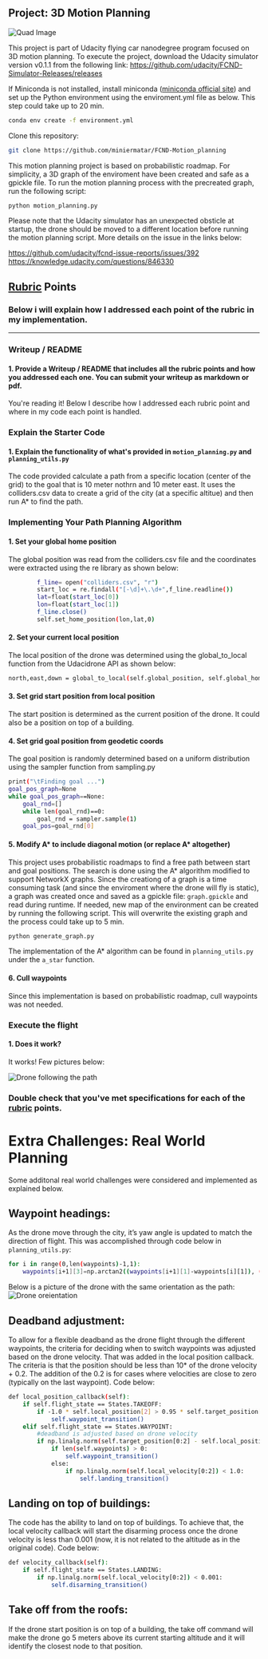 ## Project: 3D Motion Planning
![Quad Image](./images/drone_in_the_air.png)

This project is part of Udacity flying car nanodegree program focused on 3D motion planning. To execute the project, download the Udacity simulator version v0.1.1 from the following link: https://github.com/udacity/FCND-Simulator-Releases/releases

If Miniconda is not installed, install miniconda ([miniconda official site](https://docs.conda.io/en/latest/miniconda.html)) and set up the Python environment using the enviroment.yml file as below. This step could take up to 20 min.
```sh
conda env create -f environment.yml
```

Clone this repository:
```sh
git clone https://github.com/miniermatar/FCND-Motion_planning
```

This motion planning project is based on probabilistic roadmap. For simplicity, a 3D graph of the enviroment have been created and safe as a gpickle file. To run the motion planning process with the precreated graph, run the following script:
```sh
python motion_planning.py
```



Please note that the Udacity simulator has an unexpected obsticle at startup, the drone should be moved to a different location before running the motion planning script. More details on the issue in the links below:

https://github.com/udacity/fcnd-issue-reports/issues/392
https://knowledge.udacity.com/questions/846330

## [Rubric](https://review.udacity.com/#!/rubrics/1534/view) Points
### Below i will explain how I addressed each point of the rubric in my implementation.  

---
### Writeup / README

#### 1. Provide a Writeup / README that includes all the rubric points and how you addressed each one.  You can submit your writeup as markdown or pdf.  

You're reading it! Below I describe how I addressed each rubric point and where in my code each point is handled.

### Explain the Starter Code

#### 1. Explain the functionality of what's provided in `motion_planning.py` and `planning_utils.py`
The code provided calculate a path from a specific location (center of the grid) to the goal that is 10 meter nothrn and 10 meter east. It uses the colliders.csv data to create a grid of the city (at a specific altitue) and then run A* to find the path. 

### Implementing Your Path Planning Algorithm

#### 1. Set your global home position

The global position was read from the colliders.csv file and the coordinates were extracted using the re library as shown below:
```sh
        f_line= open("colliders.csv", "r")
        start_loc = re.findall("[-\d]+\.\d+",f_line.readline())
        lat=float(start_loc[0])
        lon=float(start_loc[1])
        f_line.close()
        self.set_home_position(lon,lat,0)  
```

#### 2. Set your current local position
The local position of the drone was determined using the global_to_local function from the Udacidrone API as shown below:
```sh
north,east,down = global_to_local(self.global_position, self.global_home)
```

#### 3. Set grid start position from local position
The start position is determined as the current position of the drone. It could also be a position on top of a building.

#### 4. Set grid goal position from geodetic coords
The goal position is randomly determined based on a uniform distribution using the sampler function from sampling.py
```sh
print("\tFinding goal ...")
goal_pos_graph=None
while goal_pos_graph==None:
    goal_rnd=[]
    while len(goal_rnd)==0:
        goal_rnd = sampler.sample(1)
    goal_pos=goal_rnd[0]
```

#### 5. Modify A* to include diagonal motion (or replace A* altogether)
This project uses probabilistic roadmaps to find a free path between start and goal positions. The search is done using the A* algorithm modified to support NetworkX graphs. Since the creationg of a graph is a time consuming task (and since the enviroment where the drone will fly is static), a graph was created once and saved as a gpickle file: `graph.gpickle` and read during runtime. If needed, new map of the environment can be created by running the following script. This will overwrite the existing graph and the process could take up to 5 min.
```sh
python generate_graph.py
```
The implementation of the A* algorithm can be found in `planning_utils.py` under the `a_star` function.

#### 6. Cull waypoints 
Since this implementation is based on probabilistic roadmap, cull waypoints was not needed.

### Execute the flight
#### 1. Does it work?
It works! Few pictures below:

![Drone following the path](./images/drone_at_19m_altitute.png)


### Double check that you've met specifications for each of the [rubric](https://review.udacity.com/#!/rubrics/1534/view) points.
  
# Extra Challenges: Real World Planning

Some additonal real world challenges were considered and implemented as explained below.

## Waypoint headings:
As the drone move through the city, it’s yaw angle is updated to match the direction of flight. This was accomplished through code below in `planning_utils.py`:
```sh
for i in range(0,len(waypoints)-1,1):
    waypoints[i+1][3]=np.arctan2((waypoints[i+1][1]-waypoints[i][1]), (waypoints[i+1][0]-waypoints[i][0]))
```
Below is a picture of the drone with the same orientation as the path:
![Drone oreientation](./images/drone_orientation.png)

## Deadband adjustment:
To allow for a flexible deadband as the drone flight through the different waypoints, the criteria for deciding when to switch waypoints was adjusted based on the drone velocity. That was added in the local position callback. The criteria is that the position should be less than 10* of the drone velocity + 0.2. The addition of the 0.2 is for cases where velocities are close to zero (typically on the last waypoint). Code below:
```sh
def local_position_callback(self):
    if self.flight_state == States.TAKEOFF:
        if -1.0 * self.local_position[2] > 0.95 * self.target_position[2]:
            self.waypoint_transition()
    elif self.flight_state == States.WAYPOINT:
        #deadband is adjusted based on drone velocity
        if np.linalg.norm(self.target_position[0:2] - self.local_position[0:2]) < (0.1* np.linalg.norm(self.local_velocity[0:2])+0.2):
            if len(self.waypoints) > 0:
                self.waypoint_transition()
            else:
                if np.linalg.norm(self.local_velocity[0:2]) < 1.0:
                    self.landing_transition()

```

## Landing on top of buildings:
The code has the ability to land on top of buildings. To achieve that, the local velocity callback will start the disarming process once the drone velocity is less than 0.001 (now, it is not related to the altitude as in the original code). Code below:
```sh
def velocity_callback(self):
    if self.flight_state == States.LANDING:
        if np.linalg.norm(self.local_velocity[0:2]) < 0.001:
            self.disarming_transition()

```

## Take off from the roofs:
If the drone start position is on top of a building, the take off command will make the drone go 5 meters above its current starting altitude and it will identify the closest node to that position.



